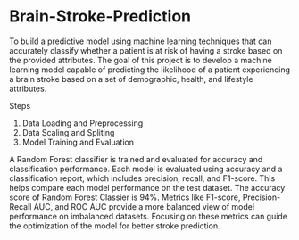# Brain-Stroke-Prediction
To build a predictive model using machine learning techniques that can accurately classify whether a patient is at risk of having a stroke based on the provided attributes.
The goal of this project is to develop a machine learning model capable of predicting the likelihood of a patient experiencing a brain stroke based on a set of demographic, health, and lifestyle attributes.

 Steps
 1. Data Loading and Preprocessing
 2. Data Scaling and Spliting
 3. Model Training and Evaluation

A Random Forest classifier is trained and evaluated for accuracy and classification performance.
Each model is evaluated using accuracy and a classification report, which includes precision, recall, and F1-score. This helps compare each model performance on the test dataset.
The accuracy score of Random Forest Classier is 94%.
Metrics like F1-score, Precision-Recall AUC, and ROC AUC provide a more balanced view of model performance on imbalanced datasets. 
Focusing on these metrics can guide the optimization of the model for better stroke prediction.


    
